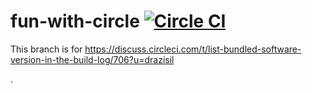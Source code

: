# fun-with-circle [![Circle CI](https://circleci.com/gh/drazisil/fun-with-circle/tree/build-listing.svg?style=svg)](https://circleci.com/gh/drazisil/fun-with-circle/tree/build-listing)

This branch is for https://discuss.circleci.com/t/list-bundled-software-version-in-the-build-log/706?u=drazisil

.
